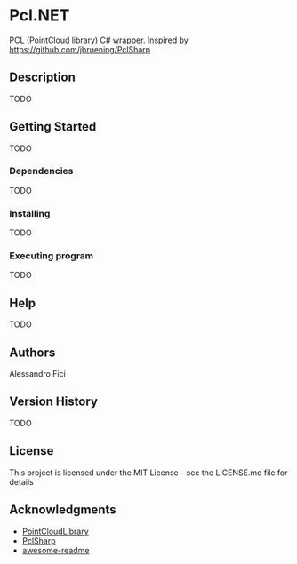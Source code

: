 # Pcl.NET
PCL (PointCloud library) C# wrapper. Inspired by https://github.com/jbruening/PclSharp

## Description

TODO

## Getting Started

TODO

### Dependencies

TODO

### Installing

TODO

### Executing program

TODO

## Help

TODO

## Authors

Alessandro Fici

## Version History

TODO

## License

This project is licensed under the MIT License - see the LICENSE.md file for details

## Acknowledgments

* [PointCloudLibrary](https://github.com/PointCloudLibrary/pcl)
* [PclSharp](https://github.com/jbruening/PclSharp)
* [awesome-readme](https://github.com/matiassingers/awesome-readme)

